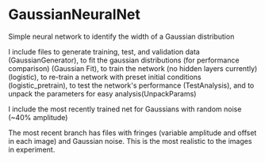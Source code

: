 # GaussianNeuralNet
Simple neural network to identify the width of a Gaussian distribution

I include files to generate training, test, and validation data (GaussianGenerator), to fit the gaussian distributions (for performance comparison) (Gaussian Fit), to train the network (no hidden layers currently) (logistic), to re-train a network with preset initial conditions (logistic_pretrain), to test the network's performance (TestAnalysis), and to unpack the parameters for easy analysis(UnpackParams)

I include the most recently trained net for Gaussians with random noise (~40% amplitude)

The most recent branch has files with fringes (variable amplitude and offset in each image) and Gaussian noise. This is the most realistic to the images in experiment.
